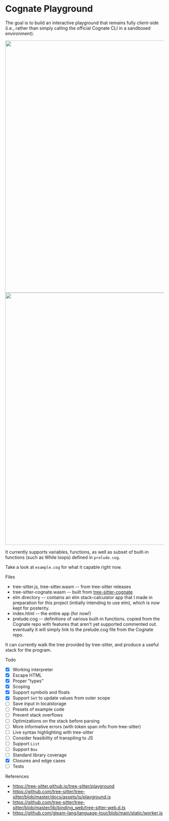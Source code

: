# Cognate Playground

The goal is to build an interactive playground that remains fully client-side
(i.e., rather than simply calling the official Cognate CLI in a sandboxed
environment).

<img src="https://raw.githubusercontent.com/hedyhli/cognate-playground/main/demo.png" width=800 />

<br>

<img src="https://raw.githubusercontent.com/hedyhli/cognate-playground/main/demo2.png" width=800 />

It currently supports variables, functions, as well as subset of built-in
functions (such as While loops) defined in `prelude.cog`.

Take a look at `example.cog` for what it capable right now.

Files
- tree-sitter.js, tree-sitter.wasm -- from tree-sitter releases
- tree-sitter-cognate.wasm -- built from
  [tree-sitter-cognate](https://github.com/hedyhli/tree-sitter-cognate)
- elm directory -- contains an elm stack-calculator app that I made in
  preparation for this project (initially intending to use elm), which is now
  kept for posterity.
- index.html -- the entire app (for now!)
- prelude.cog -- definitions of various built-in functions. copied from the
  Cognate repo with features that aren't yet supported commented out. eventually
  it will simply link to the prelude.cog file from the Cognate repo.

It can currently walk the tree provided by tree-sitter, and produce a useful
stack for the program.

Todo
- [X] Working interpreter
- [X] Escape HTML
- [X] Proper "types"
- [X] Scoping
- [X] Support symbols and floats
- [X] Support `Set` to update values from outer scope
- [ ] Save input in localstorage
- [ ] Presets of example code
- [ ] Prevent stack overflows
- [ ] Optimizations on the stack before parsing
- [ ] More informative errors (with token span info from tree-sitter)
- [ ] Live syntax highlighting with tree-sitter
- [ ] Consider feasibility of transpiling to JS
- [ ] Support `List`
- [ ] Support `Box`
- [ ] Standard library coverage
- [X] Closures and edge cases
- [ ] Tests

References
- <https://tree-sitter.github.io/tree-sitter/playground>
- <https://github.com/tree-sitter/tree-sitter/blob/master/docs/assets/js/playground.js>
- <https://github.com/tree-sitter/tree-sitter/blob/master/lib/binding_web/tree-sitter-web.d.ts>
- <https://github.com/gleam-lang/language-tour/blob/main/static/worker.js>
